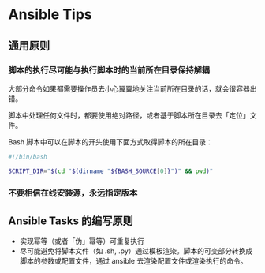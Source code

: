 # Ansible Tips

## 通用原则

### 脚本的执行尽可能与执行脚本时的当前所在目录保持解耦

大部分命令如果都需要操作员去小心翼翼地关注当前所在目录的话，就会很容器出错。

脚本中处理任何文件时，都要使用绝对路径，或者基于脚本所在目录去「定位」文件。

Bash 脚本中可以在脚本的开头使用下面方式取得脚本的所在目录：

```bash
#!/bin/bash

SCRIPT_DIR="$(cd "$(dirname "${BASH_SOURCE[0]}")" && pwd)"
```

### 不要相信在线安装源，永远指定版本

## Ansible Tasks 的编写原则

- 实现幂等（或者「伪」幂等）可重复执行
- 尽可能避免将脚本文件（如 .sh, .py）通过模板渲染。脚本的可变部分转换成脚本的参数或配置文件，通过 ansible 去渲染配置文件或渲染执行的命令。
